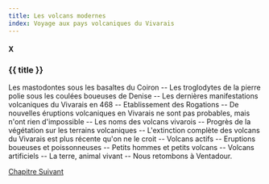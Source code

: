 ```yaml
---
title: Les volcans modernes
index: Voyage aux pays volcaniques du Vivarais
---
```


#### X

### {{ title }}

<div id="tltr">

Les mastodontes sous les basaltes du Coiron -- Les troglodytes de la pierre
polie sous les coulées boueuses de Denise -- Les dernières manifestations
volcaniques du Vivarais en 468 -- Etablissement des Rogations -- De nouvelles
éruptions volcaniques en Vivarais ne sont pas probables, mais n'ont rien
d'impossible -- Les noms des volcans vivarois -- Progrès de la végétation sur
les terrains volcaniques -- L'extinction complète des volcans du Vivarais est
plus récente qu'on ne le croit -- Volcans actifs -- Eruptions boueuses et
poissonneuses -- Petits hommes et petits volcans -- Volcans artificiels -- La
terre, animal vivant -- Nous retombons à Ventadour.

</div>

<div id="next">

[Chapitre Suivant](11.html)

</div>
